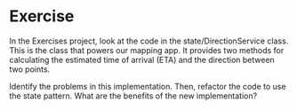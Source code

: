# Exercise

In the Exercises project, look at the code in the state/DirectionService class. This is the class that powers our mapping app. It provides two methods for calculating the estimated time of arrival (ETA) and the direction between two points.

Identify the problems in this implementation. Then, refactor the code to use the state pattern. What are the benefits of the new implementation?
